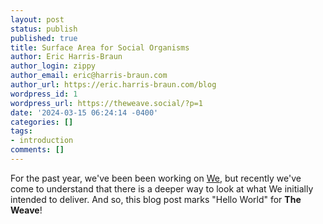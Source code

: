 ```yaml
---
layout: post
status: publish
published: true
title: Surface Area for Social Organisms
author: Eric Harris-Braun
author_login: zippy
author_email: eric@harris-braun.com
author_url: https://eric.harris-braun.com/blog
wordpress_id: 1
wordpress_url: https://theweave.social/?p=1
date: '2024-03-15 06:24:14 -0400'
categories: []
tags:
- introduction
comments: []
---
```

For the past year, we've been been working on [We](https://eric.harris-braun.com/blog/2022/07/26/id-390), but recently we've come to understand that there is a deeper way to look at what We initially intended to deliver.  And so, this blog post marks "Hello World" for **The Weave**!

